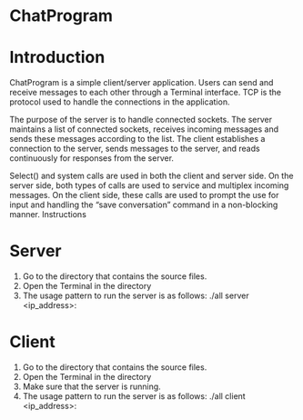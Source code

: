 # ChatProgram

# Introduction

ChatProgram is a simple client/server application. Users can send and receive messages to each other through a Terminal interface. TCP is the protocol used to handle the connections in the application.

The purpose of the server is to handle connected sockets. The server maintains a list of connected sockets, receives incoming messages and sends these messages according to the list. The client establishes a connection to the server, sends messages to the server, and reads continuously for responses from the server. 

Select() and system calls are used in both the client and server side. On the server side, both types of calls are used to service and multiplex incoming messages. On the client side, these calls are used to prompt the use for input and handling the “save conversation” command in a non-blocking manner.
Instructions

# Server

1. Go to the directory that contains the source files.
2. Open the Terminal in the directory
3. The usage pattern to run the server is as follows: ./all server <ip_address>:<port>

# Client

1. Go to the directory that contains the source files.
2. Open the Terminal in the directory
3. Make sure that the server is running.
4. The usage pattern to run the server is as follows: ./all client <username>  <ip_address>:<port>



